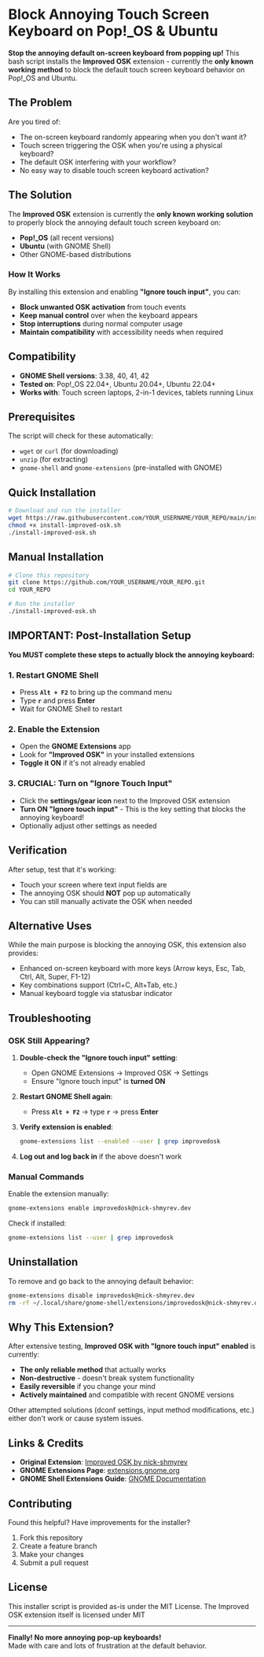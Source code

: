 # Block Annoying Touch Screen Keyboard on Pop!_OS & Ubuntu

**Stop the annoying default on-screen keyboard from popping up!** This bash script installs the **Improved OSK** extension - currently the **only known working method** to block the default touch screen keyboard behavior on Pop!_OS and Ubuntu.

## The Problem

Are you tired of:
- The on-screen keyboard randomly appearing when you don't want it?
- Touch screen triggering the OSK when you're using a physical keyboard?
- The default OSK interfering with your workflow?
- No easy way to disable touch screen keyboard activation?

## The Solution

The **Improved OSK** extension is currently the **only known working solution** to properly block the annoying default touch screen keyboard on:
- **Pop!_OS** (all recent versions)
- **Ubuntu** (with GNOME Shell)
- Other GNOME-based distributions

### How It Works
By installing this extension and enabling **"Ignore touch input"**, you can:
- **Block unwanted OSK activation** from touch events
- **Keep manual control** over when the keyboard appears
- **Stop interruptions** during normal computer usage
- **Maintain compatibility** with accessibility needs when required

## Compatibility

- **GNOME Shell versions**: 3.38, 40, 41, 42
- **Tested on**: Pop!_OS 22.04+, Ubuntu 20.04+, Ubuntu 22.04+
- **Works with**: Touch screen laptops, 2-in-1 devices, tablets running Linux

## Prerequisites

The script will check for these automatically:

- `wget` or `curl` (for downloading)
- `unzip` (for extracting)
- `gnome-shell` and `gnome-extensions` (pre-installed with GNOME)

## Quick Installation

```bash
# Download and run the installer
wget https://raw.githubusercontent.com/YOUR_USERNAME/YOUR_REPO/main/install-improved-osk.sh
chmod +x install-improved-osk.sh
./install-improved-osk.sh
```

## Manual Installation

```bash
# Clone this repository
git clone https://github.com/YOUR_USERNAME/YOUR_REPO.git
cd YOUR_REPO

# Run the installer
./install-improved-osk.sh
```

## IMPORTANT: Post-Installation Setup

**You MUST complete these steps to actually block the annoying keyboard:**

### 1. Restart GNOME Shell
- Press **`Alt + F2`** to bring up the command menu
- Type **`r`** and press **Enter**
- Wait for GNOME Shell to restart

### 2. Enable the Extension
- Open the **GNOME Extensions** app
- Look for **"Improved OSK"** in your installed extensions
- **Toggle it ON** if it's not already enabled

### 3. **CRUCIAL**: Turn on "Ignore Touch Input"
- Click the **settings/gear icon** next to the Improved OSK extension
- **Turn ON "Ignore touch input"** - This is the key setting that blocks the annoying keyboard!
- Optionally adjust other settings as needed

## Verification

After setup, test that it's working:
- Touch your screen where text input fields are
- The annoying OSK should **NOT** pop up automatically
- You can still manually activate the OSK when needed

## Alternative Uses

While the main purpose is blocking the annoying OSK, this extension also provides:
- Enhanced on-screen keyboard with more keys (Arrow keys, Esc, Tab, Ctrl, Alt, Super, F1-12)
- Key combinations support (Ctrl+C, Alt+Tab, etc.)
- Manual keyboard toggle via statusbar indicator

## Troubleshooting

### OSK Still Appearing?

1. **Double-check the "Ignore touch input" setting**:
   - Open GNOME Extensions → Improved OSK → Settings
   - Ensure "Ignore touch input" is **turned ON**

2. **Restart GNOME Shell again**:
   - Press **`Alt + F2`** → type **`r`** → press **Enter**

3. **Verify extension is enabled**:
   ```bash
   gnome-extensions list --enabled --user | grep improvedosk
   ```

4. **Log out and log back in** if the above doesn't work

### Manual Commands

Enable the extension manually:
```bash
gnome-extensions enable improvedosk@nick-shmyrev.dev
```

Check if installed:
```bash
gnome-extensions list --user | grep improvedosk
```

## Uninstallation

To remove and go back to the annoying default behavior:

```bash
gnome-extensions disable improvedosk@nick-shmyrev.dev
rm -rf ~/.local/share/gnome-shell/extensions/improvedosk@nick-shmyrev.dev
```

## Why This Extension?

After extensive testing, **Improved OSK with "Ignore touch input" enabled** is currently:
- **The only reliable method** that actually works
- **Non-destructive** - doesn't break system functionality
- **Easily reversible** if you change your mind
- **Actively maintained** and compatible with recent GNOME versions

Other attempted solutions (dconf settings, input method modifications, etc.) either don't work or cause system issues.

## Links & Credits

- **Original Extension**: [Improved OSK by nick-shmyrev](https://github.com/nick-shmyrev/improved-osk-gnome-ext)
- **GNOME Extensions Page**: [extensions.gnome.org](https://extensions.gnome.org/extension/1508/improved-osk/)
- **GNOME Shell Extensions Guide**: [GNOME Documentation](https://wiki.gnome.org/Projects/GnomeShell/Extensions)

## Contributing

Found this helpful? Have improvements for the installer? 

1. Fork this repository
2. Create a feature branch  
3. Make your changes
4. Submit a pull request

## License

This installer script is provided as-is under the MIT License. The Improved OSK extension itself is licensed under MIT 

---

**Finally! No more annoying pop-up keyboards!**  
Made with care and lots of frustration at the default behavior. 
